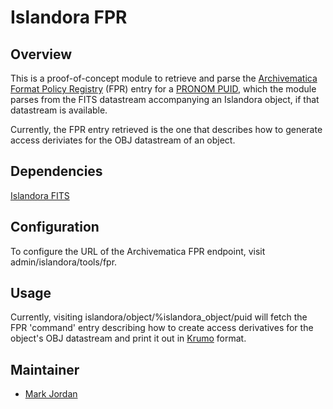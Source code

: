 # Islandora FPR

## Overview

This is a proof-of-concept module to retrieve and parse the [Archivematica Format Policy Registry](https://ww.archivematica.org/en/docs/archivematica-1.3/user-manual/preservation/preservation-planning/#fpr) (FPR) entry for a [PRONOM PUID](http://en.wikipedia.org/wiki/PRONOM), which the module parses from the FITS datastream accompanying an Islandora object, if that datastream is available.

Currently, the FPR entry retrieved is the one that describes how to generate access deriviates for the OBJ datastream of an object.

## Dependencies

[Islandora FITS](https://github.com/Islandora/islandora_fits)

## Configuration

To configure the URL of the Archivematica FPR endpoint, visit admin/islandora/tools/fpr.

## Usage

Currently, visiting islandora/object/%islandora_object/puid will fetch the FPR 'command' entry describing how to create access derivatives for the object's OBJ datastream and print it out in [Krumo](http://krumo.sourceforge.net/) format.

## Maintainer

* [Mark Jordan](https://github.com/mjordan)

